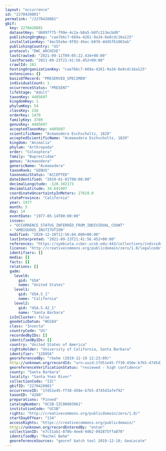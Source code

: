 ```yaml
---
layout: "occurrence"
id: "2270420801"
permalink: "/2270420801"
gbif:
  key: 2270420801
  datasetKey: "d6097f75-f99e-4c2a-b8a5-b0fc213ecbd0"
  publishingOrgKey: "cae7b6c7-669a-4261-9a34-6e8cdc16a125"
  installationKey: "4ec55ebe-9f92-45ec-b076-dd45f61003ab"
  publishingCountry: "US"
  protocol: "DWC_ARCHIVE"
  lastCrawled: "2021-09-11T09:05:22.434+00:00"
  lastParsed: "2021-09-23T21:41:56.452+00:00"
  crawlId: 161
  hostingOrganizationKey: "cae7b6c7-669a-4261-9a34-6e8cdc16a125"
  extensions: {}
  basisOfRecord: "PRESERVED_SPECIMEN"
  individualCount: 1
  occurrenceStatus: "PRESENT"
  lifeStage: "Adult"
  taxonKey: 4405697
  kingdomKey: 1
  phylumKey: 54
  classKey: 216
  orderKey: 1470
  familyKey: 3789
  genusKey: 4405697
  acceptedTaxonKey: 4405697
  scientificName: "Acmaeodera Eschscholtz, 1829"
  acceptedScientificName: "Acmaeodera Eschscholtz, 1829"
  kingdom: "Animalia"
  phylum: "Arthropoda"
  order: "Coleoptera"
  family: "Buprestidae"
  genus: "Acmaeodera"
  genericName: "Acmaeodera"
  taxonRank: "GENUS"
  taxonomicStatus: "ACCEPTED"
  dateIdentified: "2019-01-01T00:00:00"
  decimalLongitude: -120.302173
  decimalLatitude: 34.641907
  coordinateUncertaintyInMeters: 27619.0
  stateProvince: "California"
  year: 1977
  month: 5
  day: 14
  eventDate: "1977-05-14T00:00:00"
  issues:
  - "OCCURRENCE_STATUS_INFERRED_FROM_INDIVIDUAL_COUNT"
  - "AMBIGUOUS_INSTITUTION"
  modified: "2020-12-28T12:56:04.000+00:00"
  lastInterpreted: "2021-09-23T21:41:56.452+00:00"
  references: "https://symbiota.ccber.ucsb.edu:443/collections/individual/index.php?occid=128956"
  license: "http://creativecommons.org/publicdomain/zero/1.0/legalcode"
  identifiers: []
  media: []
  facts: []
  relations: []
  gadm:
    level0:
      gid: "USA"
      name: "United States"
    level1:
      gid: "USA.5_1"
      name: "California"
    level2:
      gid: "USA.5.42_1"
      name: "Santa Barbara"
  isInCluster: false
  geodeticDatum: "WGS84"
  class: "Insecta"
  countryCode: "US"
  recordedByIDs: []
  identifiedByIDs: []
  country: "United States of America"
  rightsHolder: "University of California, Santa Barbara"
  identifier: "128956"
  georeferencedBy: "rbehm (2019-12-19 12:23:09)"
  http://unknown.org/recordId: "urn:uuid:1fd51e45-ff30-450e-b7b5-4745d3afef92"
  georeferenceVerificationStatus: "reviewed - high confidence"
  county: "Santa Barbara"
  locality: "Santa Ynez River"
  collectionCode: "IZC"
  gbifID: "2270420801"
  occurrenceID: "1fd51e45-ff30-450e-b7b5-4745d3afef92"
  taxonID: "4280"
  preparations: "Pinned"
  catalogNumber: "UCSB-IZC00003961"
  institutionCode: "UCSB"
  rights: "http://creativecommons.org/publicdomain/zero/1.0/"
  startDayOfYear: "134"
  accessRights: "https://creativecommons.org/publicdomain/"
  http://unknown.org/recordEnteredBy: "entan"
  collectionID: "e7c51ab1-870b-4ee8-9d62-092875ffa870"
  identifiedBy: "Rachel Behm"
  georeferenceSources: "georef batch tool 2019-12-19; GeoLocate"
---
```

